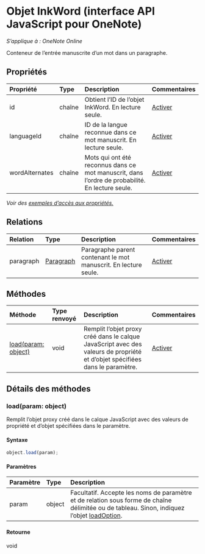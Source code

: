 # <a name="inkword-object-(javascript-api-for-onenote)"></a>Objet InkWord (interface API JavaScript pour OneNote)

_S’applique à : OneNote Online_  


Conteneur de l’entrée manuscrite d’un mot dans un paragraphe.

## <a name="properties"></a>Propriétés

| Propriété     | Type   |Description|Commentaires|
|:---------------|:--------|:----------|:-------|
|id|chaîne|Obtient l’ID de l’objet InkWord. En lecture seule.|[Activer](https://github.com/OfficeDev/office-js-docs/issues/new?title=OneNote-inkWord-id)|
|languageId|chaîne|ID de la langue reconnue dans ce mot manuscrit. En lecture seule.|[Activer](https://github.com/OfficeDev/office-js-docs/issues/new?title=OneNote-inkWord-languageId)|
|wordAlternates|chaîne|Mots qui ont été reconnus dans ce mot manuscrit, dans l’ordre de probabilité. En lecture seule.|[Activer](https://github.com/OfficeDev/office-js-docs/issues/new?title=OneNote-inkWord-wordAlternates)|

_Voir des [exemples d’accès aux propriétés.](#property-access-examples)_

## <a name="relationships"></a>Relations
| Relation | Type   |Description| Commentaires|
|:---------------|:--------|:----------|:-------|
|paragraph|[Paragraph](paragraph.md)|Paragraphe parent contenant le mot manuscrit. En lecture seule.|[Activer](https://github.com/OfficeDev/office-js-docs/issues/new?title=OneNote-inkWord-paragraph)|

## <a name="methods"></a>Méthodes

| Méthode           | Type renvoyé    |Description| Commentaires|
|:---------------|:--------|:----------|:-------|
|[load(param: object)](#loadparam-object)|void|Remplit l’objet proxy créé dans le calque JavaScript avec des valeurs de propriété et d’objet spécifiées dans le paramètre.|[Activer](https://github.com/OfficeDev/office-js-docs/issues/new?title=OneNote-inkWord-load)|

## <a name="method-details"></a>Détails des méthodes


### <a name="load(param:-object)"></a>load(param: object)
Remplit l’objet proxy créé dans le calque JavaScript avec des valeurs de propriété et d’objet spécifiées dans le paramètre.

#### <a name="syntax"></a>Syntaxe
```js
object.load(param);
```

#### <a name="parameters"></a>Paramètres
| Paramètre    | Type   |Description|
|:---------------|:--------|:----------|
|param|object|Facultatif. Accepte les noms de paramètre et de relation sous forme de chaîne délimitée ou de tableau. Sinon, indiquez l’objet [loadOption](loadoption.md).|

#### <a name="returns"></a>Retourne
void
